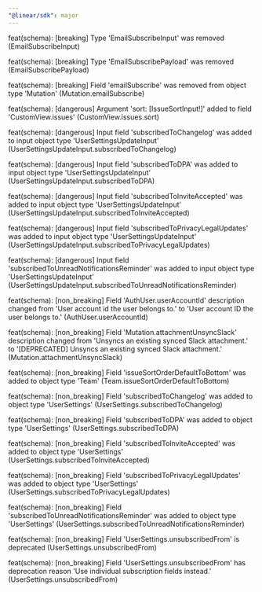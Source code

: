 ```yaml
---
"@linear/sdk": major
---
```



feat(schema): [breaking] Type 'EmailSubscribeInput' was removed (EmailSubscribeInput)

feat(schema): [breaking] Type 'EmailSubscribePayload' was removed (EmailSubscribePayload)

feat(schema): [breaking] Field 'emailSubscribe' was removed from object type 'Mutation' (Mutation.emailSubscribe)

feat(schema): [dangerous] Argument 'sort: [IssueSortInput!]' added to field 'CustomView.issues' (CustomView.issues.sort)

feat(schema): [dangerous] Input field 'subscribedToChangelog' was added to input object type 'UserSettingsUpdateInput' (UserSettingsUpdateInput.subscribedToChangelog)

feat(schema): [dangerous] Input field 'subscribedToDPA' was added to input object type 'UserSettingsUpdateInput' (UserSettingsUpdateInput.subscribedToDPA)

feat(schema): [dangerous] Input field 'subscribedToInviteAccepted' was added to input object type 'UserSettingsUpdateInput' (UserSettingsUpdateInput.subscribedToInviteAccepted)

feat(schema): [dangerous] Input field 'subscribedToPrivacyLegalUpdates' was added to input object type 'UserSettingsUpdateInput' (UserSettingsUpdateInput.subscribedToPrivacyLegalUpdates)

feat(schema): [dangerous] Input field 'subscribedToUnreadNotificationsReminder' was added to input object type 'UserSettingsUpdateInput' (UserSettingsUpdateInput.subscribedToUnreadNotificationsReminder)

feat(schema): [non_breaking] Field 'AuthUser.userAccountId' description changed from 'User account id the user belongs to.' to 'User account ID the user belongs to.' (AuthUser.userAccountId)

feat(schema): [non_breaking] Field 'Mutation.attachmentUnsyncSlack' description changed from 'Unsyncs an existing synced Slack attachment.' to '[DEPRECATED] Unsyncs an existing synced Slack attachment.' (Mutation.attachmentUnsyncSlack)

feat(schema): [non_breaking] Field 'issueSortOrderDefaultToBottom' was added to object type 'Team' (Team.issueSortOrderDefaultToBottom)

feat(schema): [non_breaking] Field 'subscribedToChangelog' was added to object type 'UserSettings' (UserSettings.subscribedToChangelog)

feat(schema): [non_breaking] Field 'subscribedToDPA' was added to object type 'UserSettings' (UserSettings.subscribedToDPA)

feat(schema): [non_breaking] Field 'subscribedToInviteAccepted' was added to object type 'UserSettings' (UserSettings.subscribedToInviteAccepted)

feat(schema): [non_breaking] Field 'subscribedToPrivacyLegalUpdates' was added to object type 'UserSettings' (UserSettings.subscribedToPrivacyLegalUpdates)

feat(schema): [non_breaking] Field 'subscribedToUnreadNotificationsReminder' was added to object type 'UserSettings' (UserSettings.subscribedToUnreadNotificationsReminder)

feat(schema): [non_breaking] Field 'UserSettings.unsubscribedFrom' is deprecated (UserSettings.unsubscribedFrom)

feat(schema): [non_breaking] Field 'UserSettings.unsubscribedFrom' has deprecation reason 'Use individual subscription fields instead.' (UserSettings.unsubscribedFrom)